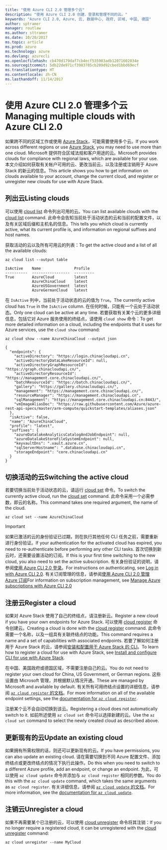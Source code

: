 ```yaml
---
title: "使用 Azure CLI 2.0 管理多个云"
description: "使用 Azure CLI 2.0 创建、登录和管理不同的云。"
keywords: "Azure CLI 2.0, Azure, 云, 数据中心, 政府, 区域, 中国, 德国"
author: sptramer
manager: routlaw
ms.author: sttramer
ms.date: 10/20/2017
ms.topic: article
ms.prod: azure
ms.technology: azure
ms.devlang: azurecli
ms.openlocfilehash: cb470d179daf7cb4ecf535903adb12071602034e
ms.sourcegitcommit: 5db22de971cf3983785cb209d92cbed1bbd69ecf
ms.translationtype: HT
ms.contentlocale: zh-CN
ms.lasthandoff: 11/14/2017
---
```

# <a name="managing-multiple-clouds-with-azure-cli-20"></a><span data-ttu-id="f1970-104">使用 Azure CLI 2.0 管理多个云</span><span class="sxs-lookup"><span data-stu-id="f1970-104">Managing multiple clouds with Azure CLI 2.0</span></span>

<span data-ttu-id="f1970-105">如果跨不同的区域工作或使用 [Azure Stack](https://docs.microsoft.com/en-us/azure/azure-stack/user/)，可能需要使用多个云。</span><span class="sxs-lookup"><span data-stu-id="f1970-105">If you work across different regions or use [Azure Stack](https://docs.microsoft.com/en-us/azure/azure-stack/user/), you may need to use more than one cloud.</span></span> <span data-ttu-id="f1970-106">Microsoft 提供符合区域法规和客户用途的云。</span><span class="sxs-lookup"><span data-stu-id="f1970-106">Microsoft provides clouds for compliance with regional laws, which are available for your use.</span></span> <span data-ttu-id="f1970-107">本文介绍如何获取有关帐户可用的云、更改当前云，以及注册或注销用于 Azure Stack 的新云的信息。</span><span class="sxs-lookup"><span data-stu-id="f1970-107">This article shows you how to get information on clouds available to your account, change the current cloud, and register or unregister new clouds for use with Azure Stack.</span></span>

## <a name="listing-clouds"></a><span data-ttu-id="f1970-108">列出云</span><span class="sxs-lookup"><span data-stu-id="f1970-108">Listing clouds</span></span>

<span data-ttu-id="f1970-109">可以使用 [cloud list](/cli/azure/cloud#list) 命令列出可用的云。</span><span class="sxs-lookup"><span data-stu-id="f1970-109">You can list available clouds with the [cloud list](/cli/azure/cloud#list) command.</span></span> <span data-ttu-id="f1970-110">此命令会告知当前处于活动状态的云和当前的配置文件，以及有关区域后缀和主机名的信息。</span><span class="sxs-lookup"><span data-stu-id="f1970-110">This tells you which cloud is currently active, what its current profile is, and information on regional suffixes and host names.</span></span>

<span data-ttu-id="f1970-111">获取活动的云以及所有可用云的列表：</span><span class="sxs-lookup"><span data-stu-id="f1970-111">To get the active cloud and a list of all the available clouds:</span></span>

```azurecli
az cloud list --output table
```

```output
IsActive    Name               Profile
----------  -----------------  ---------
True        AzureCloud         latest
            AzureChinaCloud    latest
            AzureUSGovernment  latest
            AzureGermanCloud   latest
```

<span data-ttu-id="f1970-112">在 `IsActive` 列中，当前处于活动状态的云的值为 `True`。</span><span class="sxs-lookup"><span data-stu-id="f1970-112">The currently active cloud has `True` in the `IsActive` column.</span></span> <span data-ttu-id="f1970-113">在任何时候，只能有一个云处于活动状态。</span><span class="sxs-lookup"><span data-stu-id="f1970-113">Only one cloud can be active at any time.</span></span> <span data-ttu-id="f1970-114">若要获取有关某个云的更多详细信息，包括它对 Azure 服务使用的终结点，请使用 `cloud show` 命令：</span><span class="sxs-lookup"><span data-stu-id="f1970-114">To get more detailed information on a cloud, including the endpoints that it uses for Azure services, use the `cloud show` command:</span></span>

```azurecli
az cloud show --name AzureChinaCloud --output json
```

```output
{
  "endpoints": {
    "activeDirectory": "https://login.chinacloudapi.cn",
    "activeDirectoryDataLakeResourceId": null,
    "activeDirectoryGraphResourceId": "https://graph.chinacloudapi.cn/",
    "activeDirectoryResourceId": "https://management.core.chinacloudapi.cn/",
    "batchResourceId": "https://batch.chinacloudapi.cn/",
    "gallery": "https://gallery.chinacloudapi.cn/",
    "management": "https://management.core.chinacloudapi.cn/",
    "resourceManager": "https://management.chinacloudapi.cn",
    "sqlManagement": "https://management.core.chinacloudapi.cn:8443/",
    "vmImageAliasDoc": "https://raw.githubusercontent.com/Azure/azure-rest-api-specs/master/arm-compute/quickstart-templates/aliases.json"
  },
  "isActive": false,
  "name": "AzureChinaCloud",
  "profile": "latest",
  "suffixes": {
    "azureDatalakeAnalyticsCatalogAndJobEndpoint": null,
    "azureDatalakeStoreFileSystemEndpoint": null,
    "keyvaultDns": ".vault.azure.cn",
    "sqlServerHostname": ".database.chinacloudapi.cn",
    "storageEndpoint": "core.chinacloudapi.cn"
  }
}
```

## <a name="switching-the-active-cloud"></a><span data-ttu-id="f1970-115">切换活动的云</span><span class="sxs-lookup"><span data-stu-id="f1970-115">Switching the active cloud</span></span>

<span data-ttu-id="f1970-116">若要切换当前处于活动状态的云，请运行 [cloud set](/cli/azure/cloud#set) 命令。</span><span class="sxs-lookup"><span data-stu-id="f1970-116">To switch the currently active cloud, run the [cloud set](/cli/azure/cloud#set) command.</span></span> <span data-ttu-id="f1970-117">此命令采用一个必需参数，即云的名称。</span><span class="sxs-lookup"><span data-stu-id="f1970-117">This command takes one required argument, the name of the cloud.</span></span>

```azurecli
az cloud set --name AzureChinaCloud
```

> [!IMPORTANT]
> <span data-ttu-id="f1970-118">如果已激活的云的身份验证已过期，则在执行其他任何 CLI 任务之前，需要重新进行身份验证。</span><span class="sxs-lookup"><span data-stu-id="f1970-118">If your authentication for the activated cloud has expired, you need to re-authenticate before performing any other CLI tasks.</span></span> <span data-ttu-id="f1970-119">首次切换到新云时，还需要设置活动的订阅。</span><span class="sxs-lookup"><span data-stu-id="f1970-119">If this is your first time switching to the new cloud, you also need to set the active subscription.</span></span>
> <span data-ttu-id="f1970-120">有关身份验证的说明，请参阅[使用 Azure CLI 2.0 登录](authenticate-azure-cli.md)。</span><span class="sxs-lookup"><span data-stu-id="f1970-120">For instructions on authenticating, see [Log in with Azure CLI 2.0](authenticate-azure-cli.md).</span></span> <span data-ttu-id="f1970-121">有关订阅管理的信息，请参阅[使用 Azure CLI 2.0 管理 Azure 订阅](manage-azure-subscriptions-azure-cli.md)</span><span class="sxs-lookup"><span data-stu-id="f1970-121">For information on subscription management, see [Manage Azure subscriptions with Azure CLI 2.0](manage-azure-subscriptions-azure-cli.md)</span></span>

## <a name="register-a-cloud"></a><span data-ttu-id="f1970-122">注册云</span><span class="sxs-lookup"><span data-stu-id="f1970-122">Register a cloud</span></span>

<span data-ttu-id="f1970-123">如果对 Azure Stack 使用了自己的终结点，请注册新云。</span><span class="sxs-lookup"><span data-stu-id="f1970-123">Register a new cloud if you have your own endpoints for Azure Stack.</span></span> <span data-ttu-id="f1970-124">可以使用 [cloud register](/cli/azure/cloud#register) 命令创建云。</span><span class="sxs-lookup"><span data-stu-id="f1970-124">Creating a cloud is done with the [cloud register](/cli/azure/cloud#register) command.</span></span> <span data-ttu-id="f1970-125">此命令需要一个名称，以及一组具有关联终结点的功能。</span><span class="sxs-lookup"><span data-stu-id="f1970-125">This command requires a name and a set of capabilities with associated endpoints.</span></span> <span data-ttu-id="f1970-126">若要了解如何注册用于 Azure Stack 的云，请参阅[安装和配置用于 Azure Stack 的 CLI](/azure/azure-stack/user/azure-stack-connect-cli#connect-to-azure-stack)。</span><span class="sxs-lookup"><span data-stu-id="f1970-126">To learn how to register a cloud for use with Azure Stack, see [Install and configure CLI for use with Azure Stack](/azure/azure-stack/user/azure-stack-connect-cli#connect-to-azure-stack).</span></span>  

<span data-ttu-id="f1970-127">在中国、美国政府或德国区域，不需要注册自己的云。</span><span class="sxs-lookup"><span data-stu-id="f1970-127">You do not need to register your own cloud for China, US Government, or German regions.</span></span> <span data-ttu-id="f1970-128">这些设置由 Microsoft 管理，并根据默认情况开通。</span><span class="sxs-lookup"><span data-stu-id="f1970-128">These are managed by Microsoft and available by default.</span></span>  <span data-ttu-id="f1970-129">有关所有可用终结点设置的详细信息，请参阅 [`az cloud register` 的文档](/cli/azure/cloud?view=azure-cli-latest#az_cloud_register)。</span><span class="sxs-lookup"><span data-stu-id="f1970-129">For more information on all of the available endpoint settings, see the [documentation for `az cloud register`](/cli/azure/cloud?view=azure-cli-latest#az_cloud_register).</span></span>

<span data-ttu-id="f1970-130">注册某个云不会自动切换到该云。</span><span class="sxs-lookup"><span data-stu-id="f1970-130">Registering a cloud does not automatically switch to it.</span></span> <span data-ttu-id="f1970-131">如前所述使用 `az cloud set` 命令可以选择新建的云。</span><span class="sxs-lookup"><span data-stu-id="f1970-131">Use the `az cloud set` command to select the newly created cloud as described above.</span></span>

## <a name="update-an-existing-cloud"></a><span data-ttu-id="f1970-132">更新现有的云</span><span class="sxs-lookup"><span data-stu-id="f1970-132">Update an existing cloud</span></span>

<span data-ttu-id="f1970-133">如果拥有所需权限的话，则还可以更新现有的云。</span><span class="sxs-lookup"><span data-stu-id="f1970-133">If you have permissions, you can also update an existing cloud.</span></span> <span data-ttu-id="f1970-134">请在需要切换到不同 Azure 配置文件、添加终结点或更改终结点的情况下执行此操作。</span><span class="sxs-lookup"><span data-stu-id="f1970-134">Do this when you need to switch to a different Azure profile, add an endpoint, or change an endpoint.</span></span>
<span data-ttu-id="f1970-135">为此，可以使用 `az cloud update` 命令并添加与 `az cloud register` 相同的参数。</span><span class="sxs-lookup"><span data-stu-id="f1970-135">You do this with the `az cloud update` command, which takes the same arguments as `az cloud register`.</span></span> <span data-ttu-id="f1970-136">有关详细信息，请参阅 [`az cloud update` 的文档](/cli/azure/cloud?view=azure-cli-latest#az_cloud_update)。</span><span class="sxs-lookup"><span data-stu-id="f1970-136">For more information, see the [documentation for `az cloud update`](/cli/azure/cloud?view=azure-cli-latest#az_cloud_update).</span></span>

## <a name="unregister-a-cloud"></a><span data-ttu-id="f1970-137">注销云</span><span class="sxs-lookup"><span data-stu-id="f1970-137">Unregister a cloud</span></span>

<span data-ttu-id="f1970-138">如果不再需要某个已注册的云，可以使用 [cloud unregister](/cli/azure/cloud#unregister) 命令将其注销：</span><span class="sxs-lookup"><span data-stu-id="f1970-138">If you no longer require a registered cloud, it can be unregistered with the [cloud unregister](/cli/azure/cloud#unregister) command:</span></span>

```azurecli
az cloud unregister --name MyCloud
```
